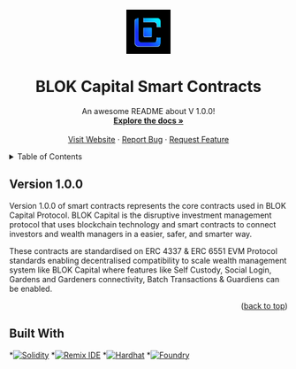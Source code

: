 
<!-- PROJECT LOGO -->
<br />
<div align="center">
  <a href="https://blokcapital.io">
    <img src="Assets/logo.png" alt="Logo" width="80" height="80">
  </a>

  <h1 align="center">BLOK Capital Smart Contracts</h1>

  <p align="center">
    An awesome README about V 1.0.0!
    <br />
    <a href="https://docs.blokc.app"><strong>Explore the docs »</strong></a>
    <br />
    <br />
    <a href="https://blokcapital.io">Visit Website</a>
    ·
    <a href="https://github.com/blokcapital/contracts/issues">Report Bug</a>
    ·
    <a href="https://github.com/blokcapital/contracts/issues">Request Feature</a>
  </p>
</div>

<!-- TABLE OF CONTENTS -->
<details>
  <summary>Table of Contents</summary>
  <ol>
    <li>
      <a href="#version-1.0.0">Version 1.0.0</a>
      <ul>
        <li><a href="#built-with">Built With</a></li>
      </ul>
      <!-- <ul>
        <li><a href="#built-with">Built With</a></li>
      </ul>
    </li>
    <li>
      <a href="#getting-started">Getting Started</a>
      <ul>
        <li><a href="#prerequisites">Prerequisites</a></li>
        <li><a href="#installation">Installation</a></li>
      </ul>
    </li>
    <li><a href="#usage">Usage</a></li>
    <li><a href="#roadmap">Roadmap</a></li>
    <li><a href="#contributing">Contributing</a></li>
    <li><a href="#license">License</a></li>
    <li><a href="#contact">Contact</a></li>
    <li><a href="#acknowledgments">Acknowledgments</a></li> -->
  </ol>
</details>


## Version 1.0.0

Version 1.0.0 of smart contracts represents the core contracts used in BLOK Capital Protocol. BLOK Capital is the disruptive investment management protocol that uses blockchain technology and smart contracts to connect investors and wealth managers in a easier, safer, and smarter way.

These contracts are standardised on ERC 4337 & ERC 6551 EVM Protocol standards enabling decentralised compatibility to scale wealth management system like BLOK Capital where features like Self Custody, Social Login, Gardens and Gardeners connectivity, Batch Transactions & Guardiens can be enabled.

<p align="right">(<a href="#readme-top">back to top</a>)</p>

## Built With

*[![Solidity][Solidity.logo]][Solidity-url]
*[![Remix IDE][RemixIDE.logo]][RemixIDE-url]
*[![Hardhat][Hardhat.logo]][Hardhat-url]
*[![Foundry][Foundry.logo]][Foundry-url]



<!-- MARKDOWN LINKS & IMAGES -->
<!-- https://www.markdownguide.org/basic-syntax/#reference-style-links -->

[Solidity.logo]: https://img.shields.io/badge/solidity-%23000000?style=for-the-badge&logo=solidity&logoColor=white
[Solidity-url]: https://soliditylang.org

[RemixIDE.logo]: https://img.shields.io/badge/Remix-IDE-%23000000?style=for-the-badge&logo=remix&logoColor=white
[RemixIDE-url]: https://remix.ethereum.org

[Hardhat.logo]: https://img.shields.io/badge/Hardhat-%23000000?style=for-the-badge&logo=hardhat&logoColor=white
[Hardhat-url]: https://hardhat.org

[Foundry.logo]: https://img.shields.io/badge/Foundry-%23000000?style=for-the-badge&logo=foundry&logoColor=white
[Foundry-url]: https://getfoundry.sh






